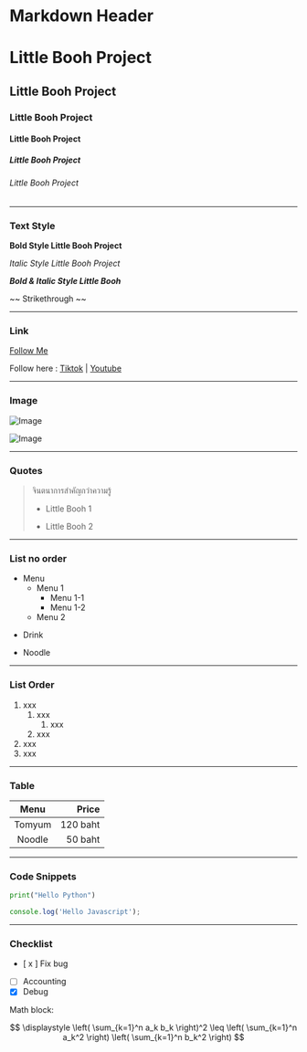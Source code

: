 # Markdown Header

# Little Booh Project

## Little Booh Project

### Little Booh Project

#### Little Booh Project

##### Little Booh Project

###### Little Booh Project

---

### Text Style

**Bold Style Little Booh Project**

_Italic Style Little Booh Project_

**_Bold & Italic Style Little Booh_**

~~ Strikethrough ~~

---

### Link

[Follow Me](www.facebook.com)

Follow here : [Tiktok] | [Youtube]

[Tiktok]: https://www.tiktok.com
[Youtube]: www.youtube.com

---

### Image

![Image](https://p16-sign-sg.tiktokcdn.com/tos-alisg-avt-0068/ffd024a45e61a3959bce738ac335f0a8~tplv-tiktokx-cropcenter:1080:1080.jpeg?dr=14579&refresh_token=81dd79bc&x-expires=1746608400&x-signature=u3VpWSLKW53CDcvMOLQDzhnpkLo%3D&t=4d5b0474&ps=13740610&shp=a5d48078&shcp=81f88b70&idc=sg1)

![Image][logo]

[logo]: https://p16-sign-sg.tiktokcdn.com/tos-alisg-avt-0068/ffd024a45e61a3959bce738ac335f0a8~tplv-tiktokx-cropcenter:1080:1080.jpeg?dr=14579&refresh_token=81dd79bc&x-expires=1746608400&x-signature=u3VpWSLKW53CDcvMOLQDzhnpkLo%3D&t=4d5b0474&ps=13740610&shp=a5d48078&shcp=81f88b70&idc=sg1

---

### Quotes

> จินตนาการสำคัญกว่าความรู้
>
> - Little Booh 1
>
> * Little Booh 2

---

### List no order

- Menu
  - Menu 1
    - Menu 1-1
    - Menu 1-2
  - Menu 2

* Drink

- Noodle

---

### List Order

1. xxx
   1. xxx
      1. xxx
   1. xxx
2. xxx
3. xxx

---

### Table

|  Menu  |    Price |
| :----: | -------: |
| Tomyum | 120 baht |
| Noodle |  50 baht |

---

### Code Snippets

```python
print("Hello Python")
```

```javascript
console.log('Hello Javascript');
```

---

### Checklist

- [ x ] Fix bug
- [ ] Accounting
- [x] Debug

Math block:

$$
\displaystyle
\left( \sum_{k=1}^n a_k b_k \right)^2
\leq
\left( \sum_{k=1}^n a_k^2 \right)
\left( \sum_{k=1}^n b_k^2 \right)
$$
